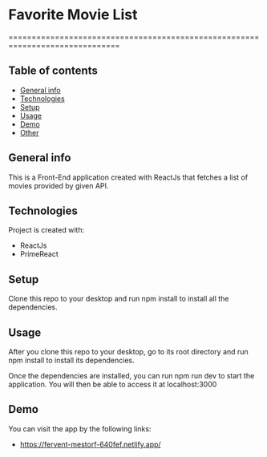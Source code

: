# Favorite Movie List

==============================================================================

## Table of contents

- [General info](#general-info)
- [Technologies](#technologies)
- [Setup](#setup)
- [Usage](#usage)
- [Demo](#demo)
- [Other](#other)

## General info

This is a Front-End application created with ReactJs that fetches a list of movies provided by given API.

## Technologies

Project is created with:

- ReactJs
- PrimeReact

## Setup

Clone this repo to your desktop and run npm install to install all the dependencies.

## Usage

After you clone this repo to your desktop, go to its root directory and run npm install to install its dependencies.

Once the dependencies are installed, you can run npm run dev to start the application. You will then be able to access it at localhost:3000

## Demo

You can visit the app by the following links:

- https://fervent-mestorf-640fef.netlify.app/
